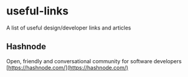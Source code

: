 # useful-links
A list of useful design/developer links and articles

## Hashnode
Open, friendly and conversational community for software developers
[https://hashnode.com/](https://hashnode.com/)
